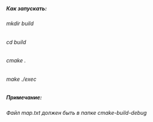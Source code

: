##### Как запускать:

###### mkdir build 

###### cd build 

###### cmake . 

###### make ./exec

##### Примечание:

###### Файл map.txt должен быть в папке cmake-build-debug


